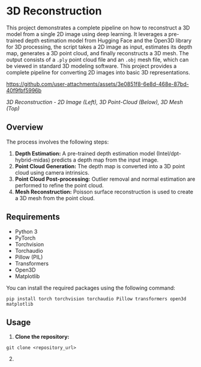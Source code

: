 # 3D Reconstruction

This project demonstrates a complete pipeline on how to reconstruct a 3D model from a single 2D image using deep learning. It leverages a pre-trained depth estimation model from Hugging Face and the Open3D library for 3D processing, the script takes a 2D image as input, estimates its depth map, generates a 3D point cloud, and finally reconstructs a 3D mesh. The output consists of a `.ply` point cloud file and an `.obj` mesh file, which can be viewed in standard 3D modeling software. This project provides a complete pipeline for converting 2D images into basic 3D representations.


https://github.com/user-attachments/assets/3e0851f8-6e8d-468e-87bd-40f9fbf5996b

*3D Reconstruction - 2D Image (Left), 3D Point-Cloud (Below), 3D Mesh (Top)*


## Overview

The process involves the following steps:

1.  **Depth Estimation:** A pre-trained depth estimation model (Intel/dpt-hybrid-midas) predicts a depth map from the input image.
2.  **Point Cloud Generation:** The depth map is converted into a 3D point cloud using camera intrinsics.
3.  **Point Cloud Post-processing:** Outlier removal and normal estimation are performed to refine the point cloud.
4.  **Mesh Reconstruction:** Poisson surface reconstruction is used to create a 3D mesh from the point cloud.

## Requirements

*   Python 3
*   PyTorch
*   Torchvision
*   Torchaudio
*   Pillow (PIL)
*   Transformers
*   Open3D
*   Matplotlib

You can install the required packages using the following command:

```
pip install torch torchvision torchaudio Pillow transformers open3d matplotlib
```

## Usage 

1. **Clone the repository:**
```
git clone <repository_url>

```

2. 
